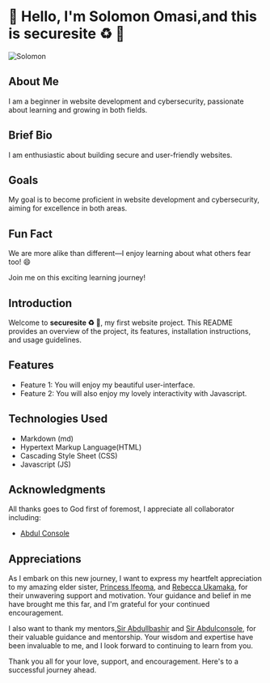 # 👋 Hello, I'm Solomon Omasi,and this is securesite ♻️ 🔐

![Solomon](https://avatars.githubusercontent.com/u/173850990?v=4)

## About Me
I am a beginner in website development and cybersecurity, passionate about learning and growing in both fields.

## Brief Bio
I am enthusiastic about building secure and user-friendly websites.

## Goals
My goal is to become proficient in website development and cybersecurity, aiming for excellence in both areas.

## Fun Fact
We are more alike than different—I enjoy learning about what others fear too! 😄

Join me on this exciting learning journey!


## Introduction
Welcome to **securesite ♻️ 🔐**, my first website project. This README provides an overview of the project, its features, installation instructions, and usage guidelines.

## Features
- Feature 1: You will enjoy my beautiful user-interface.
- Feature 2: You will also enjoy my lovely interactivity with Javascript.

## Technologies Used
- Markdown (md)
- Hypertext Markup Language(HTML)
- Cascading Style Sheet (CSS)
- Javascript (JS)

## Acknowledgments
All thanks goes to God first of foremost, I appreciate all collaborator including:
- [Abdul Console](https://github.com/AbdulConsole)  

## Appreciations
  As I embark on this new journey, I want to express my heartfelt appreciation to my amazing elder sister, [Princess Ifeoma](https://web.facebook.com/ifeoma.princessnwanne), and [Rebecca Ukamaka](https://web.facebook.com/becky.muomaife.1), for their unwavering support and motivation. Your guidance and belief in me have brought me this far, and I'm grateful for your continued encouragement.

 I also want to thank my mentors,[Sir Abdullbashir](https://web.facebook.com/abdullbashir.aliyu.3) and [Sir Abdulconsole](https://github.com/AbdulConsole), for their valuable guidance and mentorship. Your wisdom and expertise have been invaluable to me, and I look forward to continuing to learn from you.

Thank you all for your love, support, and encouragement. Here's to a successful journey ahead.
